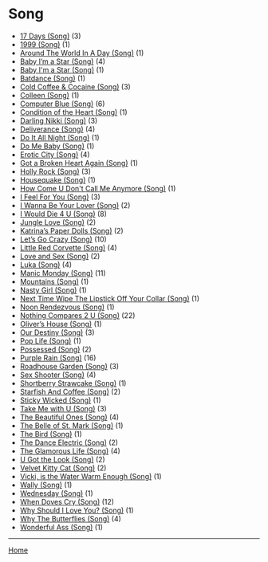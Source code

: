 # Song

  * [17 Days (Song)](./song/17-days/) (3)
  * [1999 (Song)](./song/1999/) (1)
  * [Around The World In A Day (Song)](./song/around-the-world-in-a-day/) (1)
  * [Baby I’m a Star (Song)](./song/baby-i-m-a-star/) (4)
  * [Baby I'm a Star (Song)](./song/baby-i-m-a-star/) (1)
  * [Batdance (Song)](./song/batdance/) (1)
  * [Cold Coffee & Cocaine (Song)](./song/cold-coffee-cocaine/) (3)
  * [Colleen (Song)](./song/colleen/) (1)
  * [Computer Blue (Song)](./song/computer-blue/) (6)
  * [Condition of the Heart (Song)](./song/condition-of-the-heart/) (1)
  * [Darling Nikki (Song)](./song/darling-nikki/) (3)
  * [Deliverance (Song)](./song/deliverance/) (4)
  * [Do It All Night (Song)](./song/do-it-all-night/) (1)
  * [Do Me Baby (Song)](./song/do-me-baby/) (1)
  * [Erotic City (Song)](./song/erotic-city/) (4)
  * [Got a Broken Heart Again (Song)](./song/got-a-broken-heart-again/) (1)
  * [Holly Rock (Song)](./song/holly-rock/) (3)
  * [Housequake (Song)](./song/housequake/) (1)
  * [How Come U Don't Call Me Anymore (Song)](./song/how-come-u-don-t-call-me-anymore/) (1)
  * [I Feel For You (Song)](./song/i-feel-for-you/) (3)
  * [I Wanna Be Your Lover (Song)](./song/i-wanna-be-your-lover/) (2)
  * [I Would Die 4 U (Song)](./song/i-would-die-4-u/) (8)
  * [Jungle Love (Song)](./song/jungle-love/) (2)
  * [Katrina’s Paper Dolls (Song)](./song/katrina-s-paper-dolls/) (2)
  * [Let’s Go Crazy (Song)](./song/let-s-go-crazy/) (10)
  * [Little Red Corvette (Song)](./song/little-red-corvette/) (4)
  * [Love and Sex (Song)](./song/love-and-sex/) (2)
  * [Luka (Song)](./song/luka/) (4)
  * [Manic Monday (Song)](./song/manic-monday/) (11)
  * [Mountains (Song)](./song/mountains/) (1)
  * [Nasty Girl (Song)](./song/nasty-girl/) (1)
  * [Next Time Wipe The Lipstick Off Your Collar (Song)](./song/next-time-wipe-the-lipstick-off-your-collar/) (1)
  * [Noon Rendezvous (Song)](./song/noon-rendezvous/) (1)
  * [Nothing Compares 2 U (Song)](./song/nothing-compares-2-u/) (22)
  * [Oliver’s House (Song)](./song/oliver-s-house/) (1)
  * [Our Destiny (Song)](./song/our-destiny/) (3)
  * [Pop Life (Song)](./song/pop-life/) (1)
  * [Possessed (Song)](./song/possessed/) (2)
  * [Purple Rain (Song)](./song/purple-rain/) (16)
  * [Roadhouse Garden (Song)](./song/roadhouse-garden/) (3)
  * [Sex Shooter (Song)](./song/sex-shooter/) (4)
  * [Shortberry Strawcake (Song)](./song/shortberry-strawcake/) (1)
  * [Starfish And Coffee (Song)](./song/starfish-and-coffee/) (2)
  * [Sticky Wicked (Song)](./song/sticky-wicked/) (1)
  * [Take Me with U (Song)](./song/take-me-with-u/) (3)
  * [The Beautiful Ones (Song)](./song/the-beautiful-ones/) (4)
  * [The Belle of St. Mark (Song)](./song/the-belle-of-st-mark/) (1)
  * [The Bird (Song)](./song/the-bird/) (1)
  * [The Dance Electric (Song)](./song/the-dance-electric/) (2)
  * [The Glamorous Life (Song)](./song/the-glamorous-life/) (4)
  * [U Got the Look (Song)](./song/u-got-the-look/) (2)
  * [Velvet Kitty Cat (Song)](./song/velvet-kitty-cat/) (2)
  * [Vicki, is the Water Warm Enough (Song)](./song/vicki-is-the-water-warm-enough/) (1)
  * [Wally (Song)](./song/wally/) (1)
  * [Wednesday (Song)](./song/wednesday/) (1)
  * [When Doves Cry (Song)](./song/when-doves-cry/) (12)
  * [Why Should I Love You? (Song)](./song/why-should-i-love-you/) (1)
  * [Why The Butterflies (Song)](./song/why-the-butterflies/) (4)
  * [Wonderful Ass (Song)](./song/wonderful-ass/) (1)

----

[Home](../)
